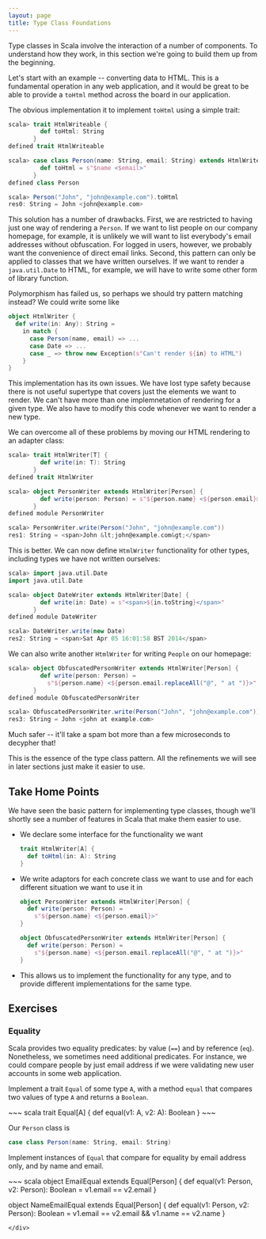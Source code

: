 ```yaml
---
layout: page
title: Type Class Foundations
---
```


Type classes in Scala involve the interaction of a number of components. To understand how they work, in this section we're going to build them up from the beginning.

Let's start with an example -- converting data to HTML. This is a fundamental operation in any web application, and it would be great to be able to provide a `toHtml` method across the board in our application.

The obvious implementation it to implement `toHtml` using a simple trait:

~~~ scala
scala> trait HtmlWriteable {
         def toHtml: String
       }
defined trait HtmlWriteable

scala> case class Person(name: String, email: String) extends HtmlWriteable {
         def toHtml = s"$name <$email>"
       }
defined class Person

scala> Person("John", "john@example.com").toHtml
res0: String = John <john@example.com>
~~~

This solution has a number of drawbacks. First, we are restricted to having just one way of rendering a `Person`. If we want to list people on our company homepage, for example, it is unlikely we will want to list everybody's email addresses without obfuscation. For logged in users, however, we probably want the convenience of direct email links. Second, this pattern can only be applied to classes that we have written ourselves. If we want to render a `java.util.Date` to HTML, for example, we will have to write some other form of library function.

Polymorphism has failed us, so perhaps we should try pattern matching instead? We could write some like

~~~ scala
object HtmlWriter {
  def write(in: Any): String =
    in match {
      case Person(name, email) => ...
      case Date => ...
      case _ => throw new Exception(s"Can't render ${in} to HTML")
    }
}
~~~

This implementation has its own issues. We have lost type safety because there is not useful supertype that covers just the elements we want to render. We can't have more than one implemnetation of rendering for a given type. We also have to modify this code whenever we want to render a new type.

We can overcome all of these problems by moving our HTML rendering to an adapter class:

~~~ scala
scala> trait HtmlWriter[T] {
         def write(in: T): String
       }
defined trait HtmlWriter

scala> object PersonWriter extends HtmlWriter[Person] {
         def write(person: Person) = s"${person.name} <${person.email}>"
       }
defined module PersonWriter

scala> PersonWriter.write(Person("John", "john@example.com"))
res1: String = <span>John &lt;john@example.com&gt;</span>
~~~

This is better. We can now define `HtmlWriter` functionality for other types, including types we have not written ourselves:

~~~ scala
scala> import java.util.Date
import java.util.Date

scala> object DateWriter extends HtmlWriter[Date] {
         def write(in: Date) = s"<span>${in.toString}</span>"
       }
defined module DateWriter

scala> DateWriter.write(new Date)
res2: String = <span>Sat Apr 05 16:01:58 BST 2014</span>
~~~

We can also write another `HtmlWriter` for writing `People` on our homepage:

~~~ scala
scala> object ObfuscatedPersonWriter extends HtmlWriter[Person] {
         def write(person: Person) =
           s"${person.name} <${person.email.replaceAll("@", " at ")}>"
       }
defined module ObfuscatedPersonWriter

scala> ObfuscatedPersonWriter.write(Person("John", "john@example.com"))
res3: String = John <john at example.com>
~~~

Much safer -- it'll take a spam bot more than a few microseconds to decypher that!

This is the essence of the type class pattern. All the refinements we will see in later sections just make it easier to use.

## Take Home Points

We have seen the basic pattern for implementing type classes, though we'll shortly see a number of features in Scala that make them easier to use.

- We declare some interface for the functionality we want

  ~~~ scala
  trait HtmlWriter[A] {
    def toHtml(in: A): String
  }
  ~~~
- We write adaptors for each concrete class we want to use and for each different situation we want to use it in

  ~~~ scala
  object PersonWriter extends HtmlWriter[Person] {
    def write(person: Person) =
      s"${person.name} <${person.email}>"
  }

  object ObfuscatedPersonWriter extends HtmlWriter[Person] {
    def write(person: Person) =
      s"${person.name} <${person.email.replaceAll("@", " at ")}>"
  }
  ~~~
- This allows us to implement the functionality for any type, and to provide different implementations for the same type.

## Exercises

### Equality

Scala provides two equality predicates: by value (`==`) and by reference (`eq`). Nonetheless, we sometimes need additional predicates. For instance, we could compare people by just email address if we were validating new user accounts in some web application.

Implement a trait `Equal` of some type `A`, with a method `equal` that compares two values of type `A` and returns a `Boolean`.

<div class="solution">
~~~ scala
trait Equal[A] {
  def equal(v1: A, v2: A): Boolean
}
~~~
</div>

Our `Person` class is

~~~ scala
case class Person(name: String, email: String)
~~~

Implement instances of `Equal` that compare for equality by email address only, and by name and email.

<div class="solution">
~~~ scala
object EmailEqual extends Equal[Person] {
  def equal(v1: Person, v2: Person): Boolean =
    v1.email == v2.email
}

object NameEmailEqual extends Equal[Person] {
  def equal(v1: Person, v2: Person): Boolean =
    v1.email == v2.email && v1.name == v2.name
}
~~~
</div>

